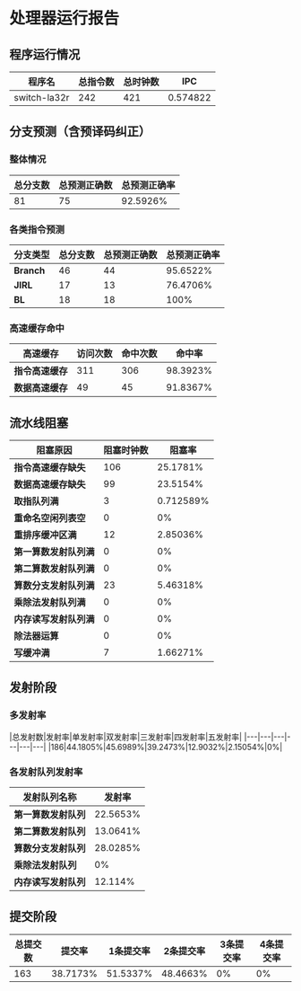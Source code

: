 # 处理器运行报告
## 程序运行情况
|程序名|总指令数|总时钟数|IPC|
|---|---|---|---|
|switch-la32r|242|421|0.574822|

## 分支预测（含预译码纠正）
### 整体情况
|总分支数|总预测正确数|总预测正确率|
|---|---|---|
|81|75|92.5926%|

### 各类指令预测
|分支类型|总分支数|总预测正确数|总预测正确率|
|---|---|---|---|
|**Branch**| 46 | 44 | 95.6522%|
|**JIRL**| 17 | 13 | 76.4706%|
|**BL**| 18 | 18 | 100%|

### 高速缓存命中
|高速缓存|访问次数|命中次数|命中率|
|---|---|---|---|
|**指令高速缓存**| 311 | 306 | 98.3923%|
|**数据高速缓存**| 49 | 45 | 91.8367%|
## 流水线阻塞
|阻塞原因|阻塞时钟数|阻塞率|
|---|---|---|
|**指令高速缓存缺失**| 106 | 25.1781%|
|**数据高速缓存缺失**| 99 | 23.5154%|
|**取指队列满**| 3 | 0.712589%|
|**重命名空闲列表空**|0 | 0%|
|**重排序缓冲区满**|12 | 2.85036%|
|**第一算数发射队列满**|0 | 0%|
|**第二算数发射队列满**|0 | 0%|
|**算数分支发射队列满**|23 | 5.46318%|
|**乘除法发射队列满**|0 | 0%|
|**内存读写发射队列满**|0 | 0%|
|**除法器运算**|0 | 0%|
|**写缓冲满**|7 | 1.66271%|

## 发射阶段
### 多发射率
|总发射数|发射率|单发射率|双发射率|三发射率|四发射率|五发射率|
|---|---|---|---|---|---|
|186|44.1805%|45.6989%|39.2473%|12.9032%|2.15054%|0%|

### 各发射队列发射率
|发射队列名称|发射率|
|---|---|
|**第一算数发射队列**|22.5653%|
|**第二算数发射队列**|13.0641%|
|**算数分支发射队列**|28.0285%|
|**乘除法发射队列**|0%|
|**内存读写发射队列**|12.114%|

## 提交阶段
|总提交数|提交率|1条提交率|2条提交率|3条提交率|4条提交率|
|---|---|---|---|---|---|
|163|38.7173%|51.5337%|48.4663%|0%|0%|
